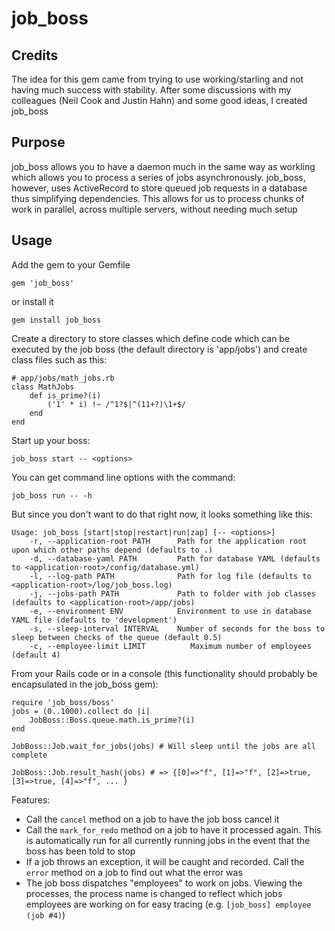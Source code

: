 # job_boss

## Credits

The idea for this gem came from trying to use working/starling and not having much success with stability.  After some discussions with my colleagues (Neil Cook and Justin Hahn) and some good ideas, I created job_boss

## Purpose

job_boss allows you to have a daemon much in the same way as workling which allows you to process a series of jobs asynchronously.   job_boss, however, uses ActiveRecord to store queued job requests in a database thus simplifying dependencies.  This allows for us to process chunks of work in parallel, across multiple servers, without needing much setup

## Usage

Add the gem to your Gemfile

    gem 'job_boss'

or install it

    gem install job_boss

Create a directory to store classes which define code which can be executed by the job boss (the default directory is 'app/jobs') and create class files such as this:

    # app/jobs/math_jobs.rb
    class MathJobs
        def is_prime?(i)
            ('1' * i) !~ /^1?$|^(11+?)\1+$/
        end
    end

Start up your boss:

    job_boss start -- <options>

You can get command line options with the command:

    job_boss run -- -h

But since you don't want to do that right now, it looks something like this:

    Usage: job_boss [start|stop|restart|run|zap] [-- <options>]
        -r, --application-root PATH      Path for the application root upon which other paths depend (defaults to .)
        -d, --database-yaml PATH         Path for database YAML (defaults to <application-root>/config/database.yml)
        -l, --log-path PATH              Path for log file (defaults to <application-root>/log/job_boss.log)
        -j, --jobs-path PATH             Path to folder with job classes (defaults to <application-root>/app/jobs)
        -e, --environment ENV            Environment to use in database YAML file (defaults to 'development')
        -s, --sleep-interval INTERVAL    Number of seconds for the boss to sleep between checks of the queue (default 0.5)
        -c, --employee-limit LIMIT          Maximum number of employees (default 4)

From your Rails code or in a console (this functionality should probably be encapsulated in the job_boss gem):

    require 'job_boss/boss'
    jobs = (0..1000).collect do |i|
        JobBoss::Boss.queue.math.is_prime?(i)
    end

    JobBoss::Job.wait_for_jobs(jobs) # Will sleep until the jobs are all complete

    JobBoss::Job.result_hash(jobs) # => {[0]=>"f", [1]=>"f", [2]=>true, [3]=>true, [4]=>"f", ... }

Features:

 * Call the `cancel` method on a job to have the job boss cancel it
 * Call the `mark_for_redo` method on a job to have it processed again.  This is automatically run for all currently running jobs in the event that the boss has been told to stop
 * If a job throws an exception, it will be caught and recorded.  Call the `error` method on a job to find out what the error was
 * The job boss dispatches "employees" to work on jobs.  Viewing the processes, the process name is changed to reflect which jobs employees are working on for easy tracing (e.g. `[job_boss] employee (job #4)`)
